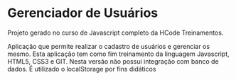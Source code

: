 # Gerenciador de Usuários

Projeto gerado no curso de Javascript completo da HCode Treinamentos.

Aplicação que permite realizar o cadastro de usuários e gerenciar os mesmo. Esta aplicação tem como fim treinamento da linguagem Javascript, HTML5, CSS3 e GIT.
Nesta versão não possui integração com banco de dados. É utilizado o localStorage por fins didáticos
